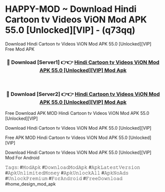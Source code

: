 # HAPPY-MOD ~ Download Hindi Cartoon tv Videos ViON Mod APK 55.0 [Unlocked][VIP] - (q73qq)
Download Hindi Cartoon tv Videos ViON Mod APK 55.0 [Unlocked][VIP] Free Mod APK

<div align="center">
<h3>🔴 Download [Server1] 👉👉 <a href="https://apk-comot.site?title=Hindi_Cartoon_tv_Videos_ViON_Mod_APK_55.0_[Unlocked][VIP]">Hindi Cartoon tv Videos ViON Mod APK 55.0 [Unlocked][VIP] Mod Apk</a></h3><br>

<h3>🔴 Download [Server2] 👉👉 <a href="https://apk-comot.site?title=Hindi_Cartoon_tv_Videos_ViON_Mod_APK_55.0_[Unlocked][VIP]">Hindi Cartoon tv Videos ViON Mod APK 55.0 [Unlocked][VIP] Mod Apk</a></h3>
</div>


Free Download APK MOD Hindi Cartoon tv Videos ViON Mod APK 55.0 [Unlocked][VIP]

Download Hindi Cartoon tv Videos ViON Mod APK 55.0 [Unlocked][VIP] 

Free APK MOD Hindi Cartoon tv Videos ViON Mod APK 55.0 [Unlocked][VIP] 

Download Hindi Cartoon tv Videos ViON Mod APK 55.0 [Unlocked][VIP] Mod For Android

𝚃𝚊𝚐𝚜: #𝙼𝚘𝚍𝙰𝚙𝚔 #𝙳𝚘𝚠𝚗𝚕𝚘𝚊𝚍𝙼𝚘𝚍𝙰𝚙𝚔 #𝙰𝚙𝚔𝙻𝚊𝚝𝚎𝚜𝚝𝚅𝚎𝚛𝚜𝚒𝚘𝚗 #𝙰𝚙𝚔𝚄𝚗𝚕𝚒𝚖𝚒𝚝𝚎𝚍𝙼𝚘𝚗𝚎𝚢 #𝙰𝚙𝚔𝚄𝚗𝚕𝚘𝚌𝚔𝙰𝚕𝚕 #𝙰𝚙𝚔𝙽𝚘𝙰𝚍𝚜 #𝚄𝚗𝚕𝚘𝚌𝚔𝙿𝚛𝚎𝚖𝚒𝚞𝚖 #𝙵𝚘𝚛𝙰𝚗𝚍𝚛𝚘𝚒𝚍 #𝙵𝚛𝚎𝚎𝙳𝚘𝚠𝚗𝚕𝚘𝚊𝚍 #home_design_mod_apk